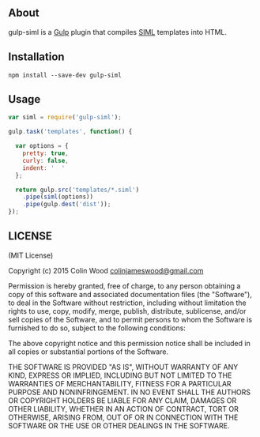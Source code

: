 ## About

gulp-siml is a [Gulp](https://github.com/gulpjs/gulp) plugin that compiles [SIML](https://github.com/padolsey/SIML) templates into HTML.

## Installation

`npm install --save-dev gulp-siml`

## Usage

```js
var siml = require('gulp-siml');

gulp.task('templates', function() {

  var options = {
    pretty: true,
    curly: false,
    indent: '  '
  };

  return gulp.src('templates/*.siml')
    .pipe(siml(options))
    .pipe(gulp.dest('dist'));
});
```

## LICENSE

(MIT License)

Copyright (c) 2015 Colin Wood <colinjameswood@gmail.com>

Permission is hereby granted, free of charge, to any person obtaining
a copy of this software and associated documentation files (the
"Software"), to deal in the Software without restriction, including
without limitation the rights to use, copy, modify, merge, publish,
distribute, sublicense, and/or sell copies of the Software, and to
permit persons to whom the Software is furnished to do so, subject to
the following conditions:

The above copyright notice and this permission notice shall be
included in all copies or substantial portions of the Software.

THE SOFTWARE IS PROVIDED "AS IS", WITHOUT WARRANTY OF ANY KIND,
EXPRESS OR IMPLIED, INCLUDING BUT NOT LIMITED TO THE WARRANTIES OF
MERCHANTABILITY, FITNESS FOR A PARTICULAR PURPOSE AND
NONINFRINGEMENT. IN NO EVENT SHALL THE AUTHORS OR COPYRIGHT HOLDERS BE
LIABLE FOR ANY CLAIM, DAMAGES OR OTHER LIABILITY, WHETHER IN AN ACTION
OF CONTRACT, TORT OR OTHERWISE, ARISING FROM, OUT OF OR IN CONNECTION
WITH THE SOFTWARE OR THE USE OR OTHER DEALINGS IN THE SOFTWARE.
